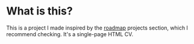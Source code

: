 # What is this?

This is a project I made inspired by the [roadmap](https://roadmap.sh) projects section, which I recommend checking. It's a single-page HTML CV.
